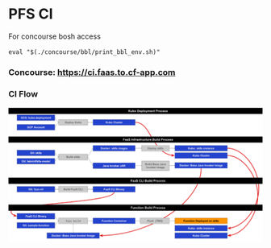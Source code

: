 # PFS CI

For concourse bosh access

```
eval "$(./concourse/bbl/print_bbl_env.sh)"
```

### Concourse: https://ci.faas.to.cf-app.com

### CI Flow
![PFS CI flow](faas_ci_process.png)
